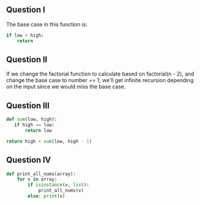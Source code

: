 ## Question I 

The base case in this function is: 

```python 
if low > high: 
    return 
``` 

## Question II 

If we change the factorial function to calculate based on factorial(n - 2), and
change the base case to number == 1, we'll get infinite recursion depending on
the input since we would miss the base case. 

## Question III 

```python
def sum(low, high):
   if high == low: 
       return low

return high + sum(low, high - 1) 
``` 

## Question IV 

```python 
def print_all_nums(array): 
    for v in array: 
        if isinstance(v, list): 
            print_all_nums(v)
        else: print(v)
``` 
